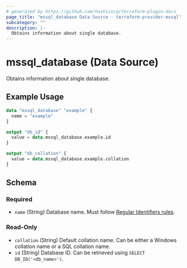 ```yaml
---
# generated by https://github.com/hashicorp/terraform-plugin-docs
page_title: "mssql_database Data Source - terraform-provider-mssql"
subcategory: ""
description: |-
  Obtains information about single database.
---
```


# mssql_database (Data Source)

Obtains information about single database.

## Example Usage

```terraform
data "mssql_database" "example" {
  name = "example"
}

output "db_id" {
  value = data.mssql_database.example.id
}

output "db_collation" {
  value = data.mssql_database.example.collation
}
```

<!-- schema generated by tfplugindocs -->
## Schema

### Required

- `name` (String) Database name. Must follow [Regular Identifiers rules](https://docs.microsoft.com/en-us/sql/relational-databases/databases/database-identifiers#rules-for-regular-identifiers).

### Read-Only

- `collation` (String) Default collation name. Can be either a Windows collation name or a SQL collation name.
- `id` (String) Database ID. Can be retrieved using `SELECT DB_ID('<db_name>')`.


